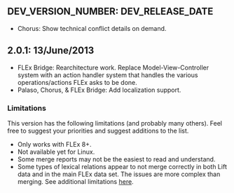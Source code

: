 ## DEV_VERSION_NUMBER: DEV_RELEASE_DATE
* Chorus: Show technical conflict details on demand.
## 2.0.1: 13/June/2013
* FLEx Bridge: Rearchitecture work. Replace Model-View-Controller system with an action handler system that handles the various operations/actions FLEx asks to be done.
* Palaso, Chorus, & FLEx Bridge: Add localization support.

### Limitations
This version has the following limitations (and probably many others). Feel free to suggest your priorities and suggest additions to the list.

* Only works with FLEx 8+.
* Not available yet for Linux.
* Some merge reports may not be the easiest to read and understand.
* Some types of lexical relations appear to not merge correctly in both Lift data and in the main FLEx data set. The issues are more complex than merging.
See additional limitations [here](http://projects.palaso.org/projects/fwbridge/wiki/Happy_Path/).
